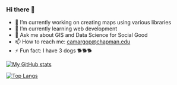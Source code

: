 ### Hi there 👋


- 🔭 I’m currently working on creating maps using various libraries
- 🌱 I’m currently learning web development
- 💬 Ask me about GIS and Data Science for Social Good
- 📫 How to reach me: camargop@chapman.edu
- ⚡ Fun fact: I have 3 dogs 🐕🐕🐕

[![My GitHub stats](https://github-readme-stats.vercel.app/api?username=flapjackstan)](https://github.com/anuraghazra/github-readme-stats)


[![Top Langs](https://github-readme-stats.vercel.app/api/top-langs/?username=flapjackstan&layout=compact)](https://github.com/anuraghazra/github-readme-stats)

